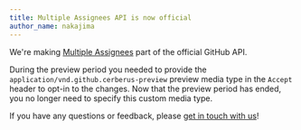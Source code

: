 ```yaml
---
title: Multiple Assignees API is now official
author_name: nakajima
---
```


We're making [Multiple Assignees][blog-post] part of the official GitHub API.

During the preview period you needed to provide the `application/vnd.github.cerberus-preview` preview media type in the `Accept` header to opt-in to the changes. Now that the preview period has ended, you no longer need to specify this custom media type.

If you have any questions or feedback, please [get in touch with us][contact]!

[blog-post]: /changes/2016-5-27-multiple-assignees/
[contact]: https://github.com/contact?form[subject]=Multiple+Assignees+API
